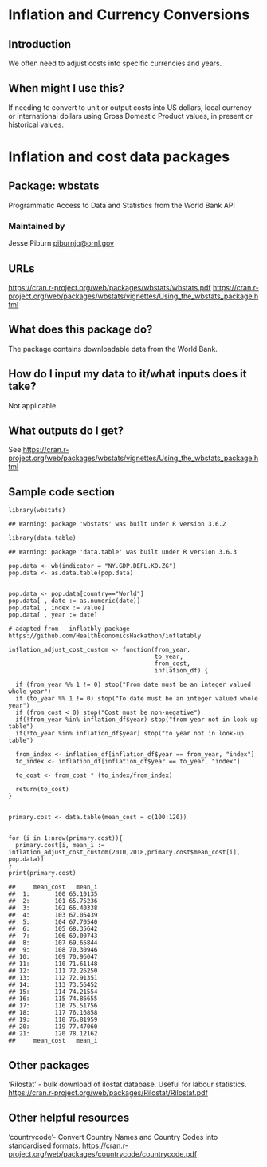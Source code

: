 Inflation and Currency Conversions
==================================

Introduction
------------

We often need to adjust costs into specific currencies and years.

When might I use this?
----------------------

If needing to convert to unit or output costs into US dollars, local
currency or international dollars using Gross Domestic Product values,
in present or historical values.

Inflation and cost data packages
================================

Package: wbstats
----------------

Programmatic Access to Data and Statistics from the World Bank API

### Maintained by

Jesse Piburn
<a href="mailto:piburnjo@ornl.gov" class="email">piburnjo@ornl.gov</a>

URLs
----

<a href="https://cran.r-project.org/web/packages/wbstats/wbstats.pdf" class="uri">https://cran.r-project.org/web/packages/wbstats/wbstats.pdf</a>
<a href="https://cran.r-project.org/web/packages/wbstats/vignettes/Using_the_wbstats_package.html" class="uri">https://cran.r-project.org/web/packages/wbstats/vignettes/Using_the_wbstats_package.html</a>

What does this package do?
--------------------------

The package contains downloadable data from the World Bank.

How do I input my data to it/what inputs does it take?
------------------------------------------------------

Not applicable

What outputs do I get?
----------------------

See
<a href="https://cran.r-project.org/web/packages/wbstats/vignettes/Using_the_wbstats_package.html" class="uri">https://cran.r-project.org/web/packages/wbstats/vignettes/Using_the_wbstats_package.html</a>

Sample code section
-------------------

    library(wbstats)

    ## Warning: package 'wbstats' was built under R version 3.6.2

    library(data.table)

    ## Warning: package 'data.table' was built under R version 3.6.3

    pop.data <- wb(indicator = "NY.GDP.DEFL.KD.ZG")
    pop.data <- as.data.table(pop.data)


    pop.data <- pop.data[country=="World"]  
    pop.data[ , date := as.numeric(date)]
    pop.data[ , index := value]
    pop.data[ , year := date]

    # adapted from - inflatbly package - https://github.com/HealthEconomicsHackathon/inflatably

    inflation_adjust_cost_custom <- function(from_year,
                                             to_year,
                                             from_cost,
                                             inflation_df) {

      if (from_year %% 1 != 0) stop("From date must be an integer valued whole year")
      if (to_year %% 1 != 0) stop("To date must be an integer valued whole year")
      if (from_cost < 0) stop("Cost must be non-negative")
      if(!from_year %in% inflation_df$year) stop("from year not in look-up table")
      if(!to_year %in% inflation_df$year) stop("to year not in look-up table")

      from_index <- inflation_df[inflation_df$year == from_year, "index"]
      to_index <- inflation_df[inflation_df$year == to_year, "index"]

      to_cost <- from_cost * (to_index/from_index)

      return(to_cost)
    }


    primary.cost <- data.table(mean_cost = c(100:120))


    for (i in 1:nrow(primary.cost)){
      primary.cost[i, mean_i := inflation_adjust_cost_custom(2010,2018,primary.cost$mean_cost[i], pop.data)]
    }
    print(primary.cost)

    ##     mean_cost   mean_i
    ##  1:       100 65.10135
    ##  2:       101 65.75236
    ##  3:       102 66.40338
    ##  4:       103 67.05439
    ##  5:       104 67.70540
    ##  6:       105 68.35642
    ##  7:       106 69.00743
    ##  8:       107 69.65844
    ##  9:       108 70.30946
    ## 10:       109 70.96047
    ## 11:       110 71.61148
    ## 12:       111 72.26250
    ## 13:       112 72.91351
    ## 14:       113 73.56452
    ## 15:       114 74.21554
    ## 16:       115 74.86655
    ## 17:       116 75.51756
    ## 18:       117 76.16858
    ## 19:       118 76.81959
    ## 20:       119 77.47060
    ## 21:       120 78.12162
    ##     mean_cost   mean_i

Other packages
--------------

‘Rilostat’ - bulk download of ilostat database. Useful for labour
statistics.
<a href="https://cran.r-project.org/web/packages/Rilostat/Rilostat.pdf" class="uri">https://cran.r-project.org/web/packages/Rilostat/Rilostat.pdf</a>

Other helpful resources
-----------------------

‘countrycode’- Convert Country Names and Country Codes into standardised
formats.
<a href="https://cran.r-project.org/web/packages/countrycode/countrycode.pdf" class="uri">https://cran.r-project.org/web/packages/countrycode/countrycode.pdf</a>
